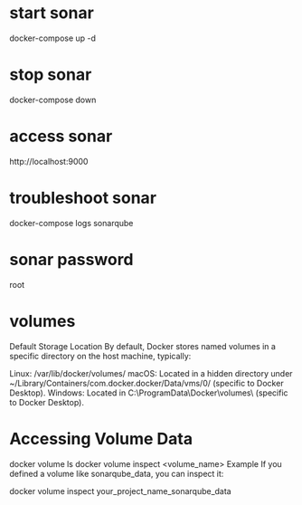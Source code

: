 # start sonar 
docker-compose up -d

# stop sonar 
docker-compose down

# access sonar
http://localhost:9000

# troubleshoot sonar 
docker-compose logs sonarqube

# sonar password 
root

# volumes 
Default Storage Location
By default, Docker stores named volumes in a specific directory on the host machine, typically:

Linux: /var/lib/docker/volumes/
macOS: Located in a hidden directory under ~/Library/Containers/com.docker.docker/Data/vms/0/ (specific to Docker Desktop).
Windows: Located in C:\ProgramData\Docker\volumes\ (specific to Docker Desktop).

# Accessing Volume Data 
docker volume ls
docker volume inspect <volume_name>
Example
If you defined a volume like sonarqube_data, you can inspect it:

docker volume inspect your_project_name_sonarqube_data